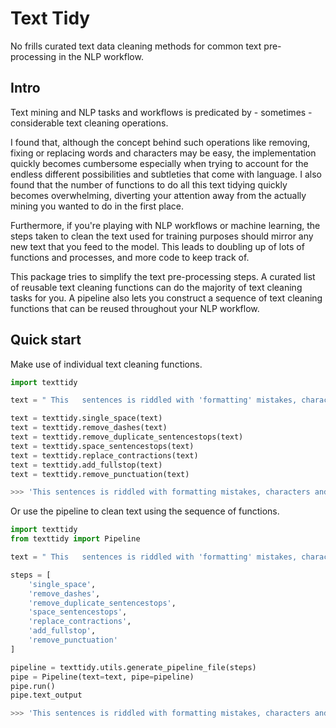 # Text Tidy
No frills curated text data cleaning methods for common text pre-processing in the NLP workflow.

## Intro
Text mining and NLP tasks and workflows is predicated by - sometimes - considerable text cleaning operations.

I found that, although the concept behind such operations like removing, fixing or replacing words and characters may be easy, the implementation quickly becomes cumbersome especially when trying to account for the endless different possibilities and subtleties that come with language. I also found that the number of functions to do all this text tidying quickly becomes overwhelming, diverting your attention away from the actually mining you wanted to do in the first place.

Furthermore, if you're playing with NLP workflows or machine learning, the steps taken to clean the text used for training purposes should mirror any new text that you feed to the model. This leads to doubling up of lots of functions and processes, and more code to keep track of.

This package tries to simplify the text pre-processing steps. A curated list of reusable text cleaning functions can do the majority of text cleaning tasks for you. A pipeline also lets you construct a sequence of text cleaning functions that can be reused throughout your NLP workflow.


## Quick start

Make use of individual text cleaning functions.

```python
import texttidy

text = " This   sentences is riddled with 'formatting' mistakes, characters and punctuation, which (needs) fixing before we're able to do any  further NLP tasks ..  - This is where texttidy can help"

text = texttidy.single_space(text)
text = texttidy.remove_dashes(text)
text = texttidy.remove_duplicate_sentencestops(text)
text = texttidy.space_sentencestops(text)
text = texttidy.replace_contractions(text)
text = texttidy.add_fullstop(text)
text = texttidy.remove_punctuation(text)

>>> 'This sentences is riddled with formatting mistakes, characters and punctuation, which (needs) fixing before we are able to do any further NLP tasks. This is where texttidy can help.'
```

Or use the pipeline to clean text using the sequence of functions.

```python
import texttidy
from texttidy import Pipeline

text = " This   sentences is riddled with 'formatting' mistakes, characters and punctuation, which (needs) fixing before we're able to do any  further NLP tasks ..  - This is where texttidy can help"

steps = [
    'single_space',
    'remove_dashes',
    'remove_duplicate_sentencestops',
    'space_sentencestops',
    'replace_contractions',
    'add_fullstop',
    'remove_punctuation'
]

pipeline = texttidy.utils.generate_pipeline_file(steps)
pipe = Pipeline(text=text, pipe=pipeline)
pipe.run()
pipe.text_output

>>> 'This sentences is riddled with formatting mistakes, characters and punctuation, which (needs) fixing before we are able to do any further NLP tasks. This is where texttidy can help.'
```
